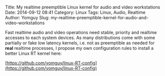 Title: My realtime preemptible Linux kernel for audio and video workstations
Date: 2014-09-12 08:41
Category: Linux
Tags: Linux, Audio, Realtime
Author: Yomguy
Slug: my-realtime-preemptible-kernel-for-audio-and-video-workstations

Fast realtime audio and video operations need stable, priority and realtime accesses to each system devices. As many distributions come with some partially or fake low latency kernels, i.e. not as preemptible as needed for **real** realtime processes, I propose my own configuration rules to install a better Linux RT kernel here:

[https://github.com/yomguy/linux-RT-config](https://github.com/yomguy/linux-RT-config)

